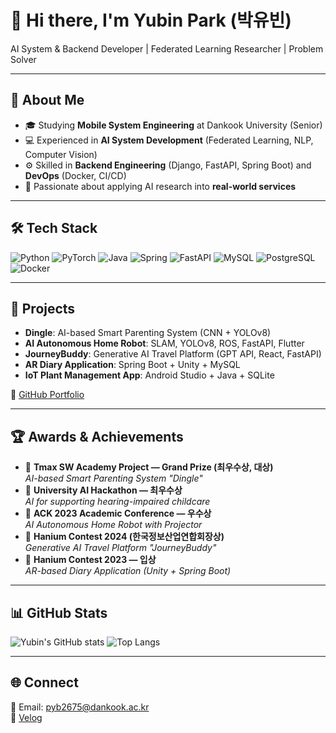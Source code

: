 # 👋 Hi there, I'm Yubin Park (박유빈)  

AI System & Backend Developer | Federated Learning Researcher | Problem Solver  

---

## 📝 About Me
- 🎓 Studying **Mobile System Engineering** at Dankook University (Senior)  
- 💻 Experienced in **AI System Development** (Federated Learning, NLP, Computer Vision)  
- ⚙️ Skilled in **Backend Engineering** (Django, FastAPI, Spring Boot) and **DevOps** (Docker, CI/CD)  
- 🌱 Passionate about applying AI research into **real-world services**  

---

## 🛠 Tech Stack
![Python](https://img.shields.io/badge/Python-3776AB?style=flat-square&logo=python&logoColor=white)
![PyTorch](https://img.shields.io/badge/PyTorch-EE4C2C?style=flat-square&logo=pytorch&logoColor=white)
![Java](https://img.shields.io/badge/Java-ED8B00?style=flat-square&logo=java&logoColor=white)
![Spring](https://img.shields.io/badge/Spring-6DB33F?style=flat-square&logo=spring&logoColor=white)
![FastAPI](https://img.shields.io/badge/FastAPI-009688?style=flat-square&logo=fastapi&logoColor=white)
![MySQL](https://img.shields.io/badge/MySQL-4479A1?style=flat-square&logo=mysql&logoColor=white)
![PostgreSQL](https://img.shields.io/badge/Postgres-316192?style=flat-square&logo=postgresql&logoColor=white)
![Docker](https://img.shields.io/badge/Docker-2496ED?style=flat-square&logo=docker&logoColor=white)



---

## 🚀 Projects
- **Dingle**: AI-based Smart Parenting System (CNN + YOLOv8)  
- **AI Autonomous Home Robot**: SLAM, YOLOv8, ROS, FastAPI, Flutter  
- **JourneyBuddy**: Generative AI Travel Platform (GPT API, React, FastAPI)  
- **AR Diary Application**: Spring Boot + Unity + MySQL  
- **IoT Plant Management App**: Android Studio + Java + SQLite  

🔗 [GitHub Portfolio](https://github.com/yubin012)  

---

## 🏆 Awards & Achievements
- 🥇 **Tmax SW Academy Project — Grand Prize (최우수상, 대상)**  
   *AI-based Smart Parenting System "Dingle"*  
- 🥇 **University AI Hackathon — 최우수상**  
   *AI for supporting hearing-impaired childcare*  
- 🏅 **ACK 2023 Academic Conference — 우수상**  
   *AI Autonomous Home Robot with Projector*  
- 🥉 **Hanium Contest 2024 (한국정보산업연합회장상)**  
   *Generative AI Travel Platform "JourneyBuddy"*  
- 🏅 **Hanium Contest 2023 — 입상**  
   *AR-based Diary Application (Unity + Spring Boot)*  

---

## 📊 GitHub Stats
![Yubin's GitHub stats](https://github-readme-stats.vercel.app/api?username=yubin012&show_icons=true&theme=radical)
![Top Langs](https://github-readme-stats.vercel.app/api/top-langs/?username=yubin012&layout=compact&theme=radical)

---

## 🌐 Connect
📧 Email: pyb2675@dankook.ac.kr  
🔗 [Velog](https://velog.io/@yubin012) 
